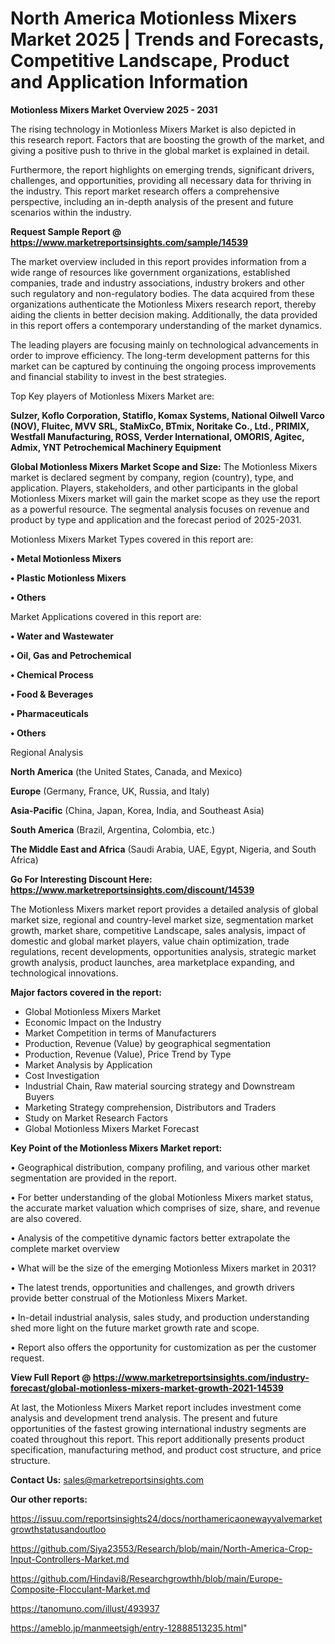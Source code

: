  # North America Motionless Mixers Market 2025 | Trends and Forecasts, Competitive Landscape, Product and Application Information

<Strong> Motionless Mixers Market Overview 2025 - 2031</strong>

The rising technology in Motionless Mixers Market is also depicted in this research report. Factors that are boosting the growth of the market, and giving a positive push to thrive in the global market is explained in detail.

Furthermore, the report highlights on emerging trends, significant drivers, challenges, and opportunities, providing all necessary data for thriving in the industry. This report market research offers a comprehensive perspective, including an in-depth analysis of the present and future scenarios within the industry.

<strong>Request Sample Report @ <a href=https://www.marketreportsinsights.com/sample/14539>https://www.marketreportsinsights.com/sample/14539</a></strong>

The market overview included in this report provides information from a wide range of resources like government organizations, established companies, trade and industry associations, industry brokers and other such regulatory and non-regulatory bodies. The data acquired from these organizations authenticate the Motionless Mixers research report, thereby aiding the clients in better decision making. Additionally, the data provided in this report offers a contemporary understanding of the market dynamics.

The leading players are focusing mainly on technological advancements in order to improve efficiency. The long-term development patterns for this market can be captured by continuing the ongoing process improvements and financial stability to invest in the best strategies.

Top Key players of Motionless Mixers Market are:

<strong>Sulzer, Koflo Corporation, Statiflo, Komax Systems, National Oilwell Varco (NOV), Fluitec, MVV SRL, StaMixCo, BTmix, Noritake Co., Ltd., PRIMIX, Westfall Manufacturing, ROSS, Verder International, OMORIS, Agitec, Admix, YNT Petrochemical Machinery Equipment</strong>

<strong><b>Global Motionless Mixers Market Scope and Size:</b></strong>
The Motionless Mixers market is declared segment by company, region (country), type, and application. Players, stakeholders, and other participants in the global Motionless Mixers market will gain the market scope as they use the report as a powerful resource. The segmental analysis focuses on revenue and product by type and application and the forecast period of 2025-2031.

Motionless Mixers Market Types covered in this report are:

<strong>• Metal Motionless Mixers

• Plastic Motionless Mixers

• Others</strong>

Market Applications covered in this report are:

<strong>• Water and Wastewater

• Oil, Gas and Petrochemical

• Chemical Process

• Food & Beverages

• Pharmaceuticals

• Others</strong> 

Regional Analysis

<strong>North America</strong> (the United States, Canada, and Mexico)

<strong>Europe</strong> (Germany, France, UK, Russia, and Italy)

<strong>Asia-Pacific</strong> (China, Japan, Korea, India, and Southeast Asia)

<strong>South America</strong> (Brazil, Argentina, Colombia, etc.)

<strong>The Middle East and Africa</strong> (Saudi Arabia, UAE, Egypt, Nigeria, and South Africa)

<strong>Go For Interesting Discount Here: <a href=https://www.marketreportsinsights.com/discount/14539>https://www.marketreportsinsights.com/discount/14539</a></strong>

The Motionless Mixers market report provides a detailed analysis of global market size, regional and country-level market size, segmentation market growth, market share, competitive Landscape, sales analysis, impact of domestic and global market players, value chain optimization, trade regulations, recent developments, opportunities analysis, strategic market growth analysis, product launches, area marketplace expanding, and technological innovations.

<strong><b>Major factors covered in the report:</b></strong>
<ul>
  <li>Global Motionless Mixers Market </li>
  <li>Economic Impact on the Industry</li>
  <li>Market Competition in terms of Manufacturers</li>
  <li>Production, Revenue (Value) by geographical segmentation</li>
  <li>Production, Revenue (Value), Price Trend by Type</li>
  <li>Market Analysis by Application</li>
  <li>Cost Investigation</li>
  <li>Industrial Chain, Raw material sourcing strategy and Downstream Buyers</li>
  <li>Marketing Strategy comprehension, Distributors and Traders</li>
  <li>Study on Market Research Factors</li>
  <li>Global Motionless Mixers Market Forecast</li>
</ul>

<strong><b>Key Point of the Motionless Mixers Market report:</b></strong>

• Geographical distribution, company profiling, and various other market segmentation are provided in the report.

• For better understanding of the global Motionless Mixers market status, the accurate market valuation which comprises of size, share, and revenue are also covered.

• Analysis of the competitive dynamic factors better extrapolate the complete market overview

• What will be the size of the emerging Motionless Mixers market in 2031?

• The latest trends, opportunities and challenges, and growth drivers provide better construal of the Motionless Mixers Market.

• In-detail industrial analysis, sales study, and production understanding shed more light on the future market growth rate and scope.

• Report also offers the opportunity for customization as per the customer request.

<strong><b>View Full Report @ <a href=https://www.marketreportsinsights.com/industry-forecast/global-motionless-mixers-market-growth-2021-14539>https://www.marketreportsinsights.com/industry-forecast/global-motionless-mixers-market-growth-2021-14539</a></b></strong>


At last, the Motionless Mixers Market report includes investment come analysis and development trend analysis. The present and future opportunities of the fastest growing international industry segments are coated throughout this report. This report additionally presents product specification, manufacturing method, and product cost structure, and price structure.

<strong>Contact Us:</strong>
sales@marketreportsinsights.com

<strong>Our other reports:</strong>

<a href=https://issuu.com/reportsinsights24/docs/northamericaonewayvalvemarketgrowthstatusandoutloo>https://issuu.com/reportsinsights24/docs/northamericaonewayvalvemarketgrowthstatusandoutloo</a>

<a href=https://github.com/Siya23553/Research/blob/main/North-America-Crop-Input-Controllers-Market.md>https://github.com/Siya23553/Research/blob/main/North-America-Crop-Input-Controllers-Market.md</a>

<a href=https://github.com/Hindavi8/Researchgrowthh/blob/main/Europe-Composite-Flocculant-Market.md>https://github.com/Hindavi8/Researchgrowthh/blob/main/Europe-Composite-Flocculant-Market.md</a>

<a href=https://tanomuno.com/illust/493937>https://tanomuno.com/illust/493937</a>

<a href=https://ameblo.jp/manmeetsigh/entry-12888513235.html>https://ameblo.jp/manmeetsigh/entry-12888513235.html</a>"
